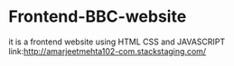 # Frontend-BBC-website
it is a frontend website using HTML CSS and JAVASCRIPT
link:http://amarjeetmehta102-com.stackstaging.com/
